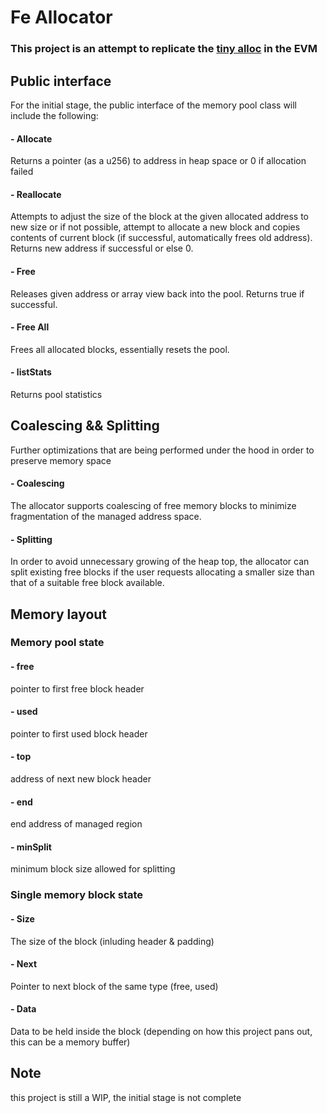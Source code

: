 
# Fe Allocator 

### This project is an attempt to replicate the [tiny alloc](https://github.com/thi-ng/umbrella/tree/develop/packages/malloc) in the EVM 

## Public interface 
 
For the initial stage, the public interface of the memory pool class will include the following: 

#### - Allocate

   Returns a pointer (as a u256) to address in heap space or 0 if allocation failed  

#### - Reallocate 

   Attempts to adjust the size of the block at the given allocated address to new size or if not possible, attempt to allocate a new block and copies contents of current block (if successful, automatically frees old address). Returns new address if successful or else 0.

#### - Free

   Releases given address or array view back into the pool. Returns true if successful.

#### - Free All

   Frees all allocated blocks, essentially resets the pool.

#### - listStats

   Returns pool statistics


## Coalescing && Splitting

Further optimizations that are being performed under the hood in order to preserve memory space

#### - Coalescing
 
   The allocator supports coalescing of free memory blocks to minimize fragmentation of the managed address space.

#### - Splitting 

   In order to avoid unnecessary growing of the heap top, the allocator can split existing free blocks if the user requests allocating a smaller size than that of a suitable free block available.

## Memory layout 

### Memory pool state

#### - free 

   pointer to first free block header

#### - used 

  pointer to first used block header

#### - top

   address of next new block header

#### - end

   end address of managed region 

#### - minSplit 

   minimum block size allowed for splitting


### Single memory block state

#### - Size

   The size of the block (inluding header & padding)

#### - Next
 
   Pointer to next block of the same type (free, used)

#### - Data

   Data to be held inside the block (depending on how this project pans out, this can be a memory buffer)

## Note

this project is still a WIP, the initial stage is not complete
